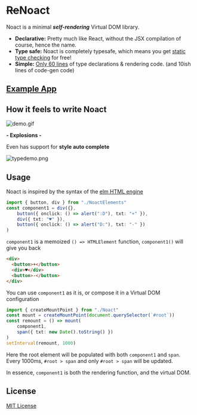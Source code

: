# ~~Re~~Noact

Noact is a minimal ***self-rendering*** Virtual DOM library.

* **Declarative:** Pretty much like React, without the JSX compilation of course, hence the name.
* **Type safe:** Noact is completely typesafe, which means you get [static type checking][auto complete gif] for free!
* **Simple:** [Only 60 lines][60 lines] of type declarations & rendering code. (and 10ish lines of code-gen code)

## [Example App](https://crymetothemoon.github.io/page-noact/)

## How it feels to write Noact

![demo.gif]

**\- Explosions \-**

Even has support for **style auto complete**

![typedemo.png]

## Usage

Noact is inspired by the syntax of the [elm HTML engine][elm html]

```Typescript
import { button, div } from "./NoactElements"
const component1 = div({},
    button({ onclick: () => alert(":D"), txt: "+" }),
    div({ txt: "♥" }),
    button({ onclick: () => alert("D:"), txt: "-" })
)
```

`component1` is a memoized `() => HTMLElement` function, `component1()` will give you back

```HTML
<div>
  <button>+</button>
  <div>♥</div>
  <button>-</button>
</div>
```

You can use `component1` as it is, or compose it in a Virtual DOM configuration

```Typescript
import { createMountPoint } from "./Noact"
const mount = createMountPoint(document.querySelector(`#root`))
const remount = () => mount(
    component1,
    span({ txt: new Date().toString() })
)
setInterval(remount, 1000)
```

Here the root element will be populated with both `component1` and `span`. Every 1000ms, `#root > span` and only `#root > span` will be updated.

In essence, `component1` is both the rendering function, and the virtual DOM.

## License

[MIT License][mit]

[demo.gif]: https://raw.githubusercontent.com/crymetothemoon/Noact/master/_assets/demo.gif
[typedemo.png]: https://raw.githubusercontent.com/crymetothemoon/Noact/master/_assets/type_demo.png
[auto complete gif]: https://github.com/crymetothemoon/Noact/blob/master/_assets/auto_complete.gif
[elm html]: https://package.elm-lang.org/packages/elm/html/latest/
[mit]: https://github.com/crymetothemoon/Noact/blob/master/LICENSE
[60 lines]: https://github.com/crymetothemoon/Noact/blob/master/src/noact.ts
